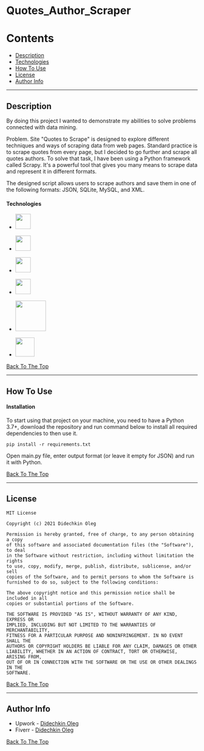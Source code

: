 # Quotes_Author_Scraper

Contents
========

- [Description](#description)
- [Technologies](#technologies)
- [How To Use](#how-to-use)
- [License](#license)
- [Author Info](#author-info)

---

## Description

By doing this project I wanted to demonstrate my abilities to solve problems connected with data mining.

Problem. Site "Quotes to Scrape" is designed to explore different techniques and ways of scraping data from web pages. Standard practice is to scrape quotes from every page, but I decided to go further and scrape all quotes authors. To solve that task, I have been using a Python framework called Scrapy. It's a powerful tool that gives you many means to scrape data and represent it in different formats.

The designed script allows users to scrape authors and save them in one of the following formats: JSON, SQLite, MySQL, and XML.

#### Technologies

- <img width="40px" src="https://user-images.githubusercontent.com/1499751/115736045-a513f280-a393-11eb-8dbd-ebd3eda15841.png"/>
* <img width="40px" src="https://user-images.githubusercontent.com/1499751/120819176-f9e28580-c55b-11eb-9635-93e2dc487f8e.png"/>
- <img width="40px" src="https://user-images.githubusercontent.com/1499751/120821194-ecc69600-c55d-11eb-99ab-4df9ae2dca53.png"/> 
* <img width="40px" src="https://user-images.githubusercontent.com/1499751/120819621-6d849280-c55c-11eb-8e85-71e662d72dc7.png"/> 
- <img width="80px" src="https://user-images.githubusercontent.com/1499751/120820664-6a3dd680-c55d-11eb-818c-dbd8f68481aa.png"/> 
* <img width="50px" src="https://user-images.githubusercontent.com/1499751/120820294-159a5b80-c55d-11eb-8e27-32dc85f5a88f.png"/>

[Back To The Top](#Quotes_Author_Scraper)

---

## How To Use

#### Installation

To start using that project on your machine, you need to have a Python 3.7+, download the repository and run command below to install all required dependencies to then use it.

`pip install -r requirements.txt`

Open main.py file, enter output format (or leave it empty for JSON) and run it with Python.

[Back To The Top](#Quotes_Author_Scraper)

---

## License

```text
MIT License

Copyright (c) 2021 Didechkin Oleg

Permission is hereby granted, free of charge, to any person obtaining a copy
of this software and associated documentation files (the "Software"), to deal
in the Software without restriction, including without limitation the rights
to use, copy, modify, merge, publish, distribute, sublicense, and/or sell
copies of the Software, and to permit persons to whom the Software is
furnished to do so, subject to the following conditions:

The above copyright notice and this permission notice shall be included in all
copies or substantial portions of the Software.

THE SOFTWARE IS PROVIDED "AS IS", WITHOUT WARRANTY OF ANY KIND, EXPRESS OR
IMPLIED, INCLUDING BUT NOT LIMITED TO THE WARRANTIES OF MERCHANTABILITY,
FITNESS FOR A PARTICULAR PURPOSE AND NONINFRINGEMENT. IN NO EVENT SHALL THE
AUTHORS OR COPYRIGHT HOLDERS BE LIABLE FOR ANY CLAIM, DAMAGES OR OTHER
LIABILITY, WHETHER IN AN ACTION OF CONTRACT, TORT OR OTHERWISE, ARISING FROM,
OUT OF OR IN CONNECTION WITH THE SOFTWARE OR THE USE OR OTHER DEALINGS IN THE
SOFTWARE.
```

[Back To The Top](#Quotes_Author_Scraper)

---

## Author Info

- Upwork - [Didechkin Oleg](https://www.upwork.com/freelancers/~01bc2c6d8b19205903)
- Fiverr - [Didechkin Oleg](https://www.fiverr.com/dbofury)

[Back To The Top](#Quotes_Author_Scraper)
